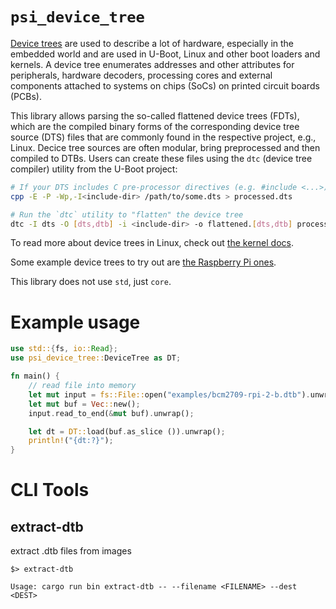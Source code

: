 # `psi_device_tree`

[Device trees](https://devicetree.org) are used to describe a lot of hardware, especially in the embedded world and are used in U-Boot, Linux and other boot loaders and kernels. A device tree enumerates addresses and other attributes for peripherals, hardware decoders, processing cores and external components attached to systems on chips (SoCs) on printed circuit boards (PCBs).

This library allows parsing the so-called flattened device trees (FDTs), which are the compiled binary forms of the corresponding device tree source (DTS) files that are commonly found in the respective project, e.g., Linux. Decice tree sources are often modular, bring preprocessed and then compiled to DTBs. Users can create these files using the `dtc` (device tree compiler) utility from the U-Boot project:

```bash
# If your DTS includes C pre-processor directives (e.g. #include <...>), run the `cpp` utillity
cpp -E -P -Wp,-I<include-dir> /path/to/some.dts > processed.dts

# Run the `dtc` utility to "flatten" the device tree
dtc -I dts -O [dts,dtb] -i <include-dir> -o flattened.[dts,dtb] processed.dts
```

To read more about device trees in Linux, check out [the kernel docs](https://git.kernel.org/cgit/linux/kernel/git/torvalds/linux.git/plain/Documentation/devicetree/booting-without-of.txt?id=HEAD).

Some example device trees to try out are [the Raspberry Pi ones](https://github.com/raspberrypi/firmware/tree/master/boot).

This library does not use `std`, just `core`.

# Example usage

```rust
use std::{fs, io::Read};
use psi_device_tree::DeviceTree as DT;

fn main() {
    // read file into memory
    let mut input = fs::File::open("examples/bcm2709-rpi-2-b.dtb").unwrap();
    let mut buf = Vec::new();
    input.read_to_end(&mut buf).unwrap();

    let dt = DT::load(buf.as_slice ()).unwrap();
    println!("{dt:?}");
}
```

# CLI Tools

## extract-dtb

extract .dtb files from images

```
$> extract-dtb

Usage: cargo run bin extract-dtb -- --filename <FILENAME> --dest <DEST> 
```
